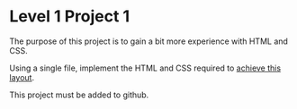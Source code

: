 # Level 1 Project 1
The purpose of this project is to gain a bit more experience with HTML and CSS.

Using a single file, implement the HTML and CSS required to [achieve this layout](https://github.com/pragmaproducts/Training/blob/master/Images/project2.png).

This project must be added to github.